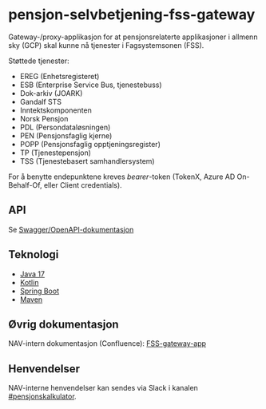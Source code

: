 # pensjon-selvbetjening-fss-gateway

Gateway-/proxy-applikasjon for at pensjonsrelaterte applikasjoner i allmenn sky (GCP) skal kunne nå tjenester i Fagsystemsonen (FSS).

Støttede tjenester:

- EREG (Enhetsregisteret)
- ESB (Enterprise Service Bus, tjenestebuss)
- Dok-arkiv (JOARK)
- Gandalf STS
- Inntektskomponenten
- Norsk Pensjon
- PDL (Persondataløsningen)
- PEN (Pensjonsfaglig kjerne)
- POPP (Pensjonsfaglig opptjeningsregister)
- TP (Tjenestepensjon)
- TSS (Tjenestebasert samhandlersystem)

For å benytte endepunktene kreves *bearer*-token (TokenX, Azure AD On-Behalf-Of, eller Client credentials).

## API

Se [Swagger/OpenAPI-dokumentasjon](https://pensjon-selvbetjening-fss-gateway.dev.intern.nav.no/swagger-ui/index.html)

## Teknologi

* [Java 17](https://openjdk.org/projects/jdk/17/)
* [Kotlin](https://kotlinlang.org/)
* [Spring Boot](https://spring.io/projects/spring-boot)
* [Maven](https://maven.apache.org/)

## Øvrig dokumentasjon

NAV-intern dokumentasjon (Confluence): [FSS-gateway-app](https://confluence.adeo.no/display/PEN/FSS-gateway-app)

## Henvendelser

NAV-interne henvendelser kan sendes via Slack i kanalen [#pensjonskalkulator](https://nav-it.slack.com/archives/C04M46SPSRL).
